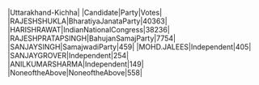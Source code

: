  
|Uttarakhand-Kichha|
|Candidate|Party|Votes|
|RAJESHSHUKLA|BharatiyaJanataParty|40363|
|HARISHRAWAT|IndianNationalCongress|38236|
|RAJESHPRATAPSINGH|BahujanSamajParty|7754|
|SANJAYSINGH|SamajwadiParty|459|
|MOHD.JALEES|Independent|405|
|SANJAYGROVER|Independent|254|
|ANILKUMARSHARMA|Independent|149|
|NoneoftheAbove|NoneoftheAbove|558|
